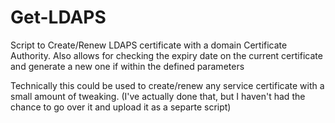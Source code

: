 # Get-LDAPS
Script to Create/Renew LDAPS certificate with a domain Certificate Authority. Also allows for checking the expiry date on the current certificate and generate a new one if within the defined parameters

Technically this could be used to create/renew any service certificate with a small amount of tweaking. (I've actually done that, but I haven't had the chance to go over it and upload it as a separte script)
